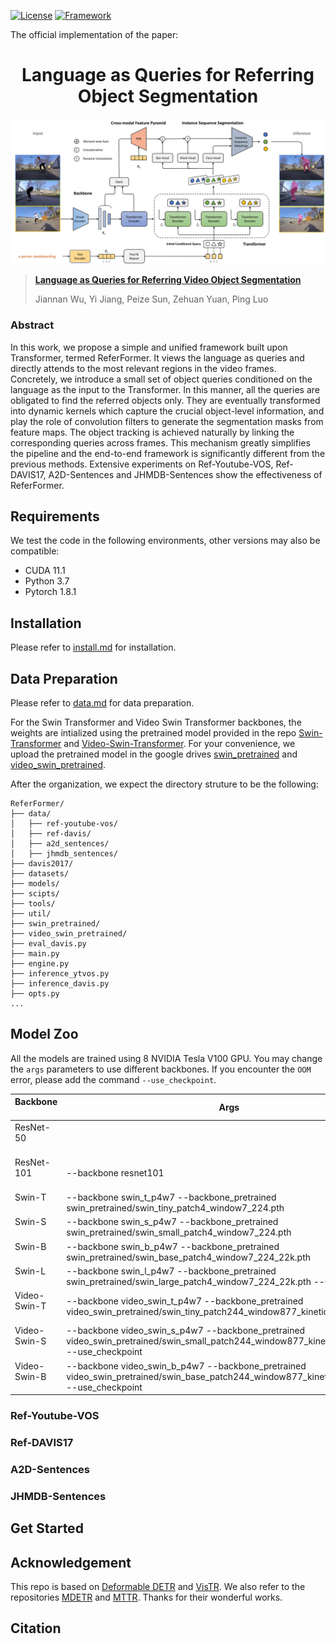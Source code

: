 [![License](https://img.shields.io/badge/License-Apache%202.0-blue.svg)](https://opensource.org/licenses/Apache-2.0)
[![Framework](https://img.shields.io/badge/PyTorch-%23EE4C2C.svg?&logo=PyTorch&logoColor=white)](https://pytorch.org/)

The official implementation of the paper: 

<div align="center">
<h1>
<b>
Language as Queries for Referring Object Segmentation
</b>
</h1>
</div>

<p align="center"><img src="docs/network.png" width="500"/></p>

> [**Language as Queries for Referring Video Object Segmentation**](todo)
>
> Jiannan Wu, Yi Jiang, Peize Sun, Zehuan Yuan, Ping Luo

### Abstract

In this work, we propose a simple and unified framework built upon Transformer, termed ReferFormer. It views the language as queries and directly attends to the most relevant regions in the video frames. Concretely, we introduce a small set of object queries conditioned on the language as the input to the Transformer. In this manner, all the queries are obligated to find the referred objects only. They are eventually transformed into dynamic kernels which capture the crucial object-level information, and play the role of convolution filters to generate the segmentation masks from feature maps. The object tracking is achieved naturally by linking the corresponding queries across frames. This mechanism greatly simplifies the pipeline and the end-to-end framework is significantly different from the previous methods. Extensive experiments on Ref-Youtube-VOS, Ref-DAVIS17, A2D-Sentences and JHMDB-Sentences show the effectiveness of ReferFormer. 

## Requirements

We test the code in the following environments, other versions may also be compatible:

- CUDA 11.1
- Python 3.7
- Pytorch 1.8.1


## Installation

Please refer to [install.md](docs/install.md) for installation.

## Data Preparation

Please refer to [data.md](docs/data.md) for data preparation.

For the Swin Transformer and Video Swin Transformer backbones, the weights are intialized using the pretrained model provided in the repo [Swin-Transformer](https://github.com/microsoft/Swin-Transformer) and [Video-Swin-Transformer](https://github.com/SwinTransformer/Video-Swin-Transformer). For your convenience, we upload the pretrained model in the google drives [swin_pretrained](https://drive.google.com/drive/u/0/folders/1QWLayukDJYAxTFk7NPwerfso3Lrx35NL) and [video_swin_pretrained](https://drive.google.com/drive/u/0/folders/19qb9VbKSjuwgxsiPI3uv06XzQkB5brYM).


After the organization, we expect the directory struture to be the following:

```
ReferFormer/
├── data/
│   ├── ref-youtube-vos/
│   ├── ref-davis/
│   ├── a2d_sentences/
│   ├── jhmdb_sentences/
├── davis2017/
├── datasets/
├── models/
├── scipts/
├── tools/
├── util/
├── swin_pretrained/
├── video_swin_pretrained/
├── eval_davis.py
├── main.py
├── engine.py
├── inference_ytvos.py
├── inference_davis.py
├── opts.py
...
```

## Model Zoo

All the models are trained using 8 NVIDIA Tesla V100 GPU. You may change the `args` parameters to use different backbones. If you encounter the `OOM` error, please add the command `--use_checkpoint`.

| Backbone &emsp; &emsp; &emsp;  | Args |
| ---------- | ---------------------------------------- |
| ResNet-50 &emsp; &emsp; &emsp; &emsp; |  | 
| ResNet-101 &emsp; &emsp; &emsp; &emsp; | --backbone resnet101 |
| Swin-T &emsp; &emsp; &emsp; &emsp; | --backbone swin_t_p4w7 --backbone_pretrained swin_pretrained/swin_tiny_patch4_window7_224.pth | 
| Swin-S &emsp; &emsp; &emsp; &emsp; | --backbone swin_s_p4w7 --backbone_pretrained swin_pretrained/swin_small_patch4_window7_224.pth | 
| Swin-B &emsp; &emsp; &emsp; &emsp; | --backbone swin_b_p4w7 --backbone_pretrained swin_pretrained/swin_base_patch4_window7_224_22k.pth  | 
| Swin-L &emsp; &emsp; &emsp; &emsp; | --backbone swin_l_p4w7 --backbone_pretrained swin_pretrained/swin_large_patch4_window7_224_22k.pth --use_checkpoint | 
| Video-Swin-T &emsp; &emsp; &emsp; &emsp; | --backbone video_swin_t_p4w7 --backbone_pretrained video_swin_pretrained/swin_tiny_patch244_window877_kinetics400_1k.pth | 
| Video-Swin-S &emsp; &emsp; &emsp; &emsp; | --backbone video_swin_s_p4w7 --backbone_pretrained video_swin_pretrained/swin_small_patch244_window877_kinetics400_1k.pth --use_checkpoint | 
| Video-Swin-B &emsp; &emsp; &emsp; &emsp; | --backbone video_swin_b_p4w7 --backbone_pretrained video_swin_pretrained/swin_base_patch244_window877_kinetics600_22k.pth --use_checkpoint | 

### Ref-Youtube-VOS



### Ref-DAVIS17

### A2D-Sentences

### JHMDB-Sentences


## Get Started

## Acknowledgement

This repo is based on [Deformable DETR](https://github.com/fundamentalvision/Deformable-DETR) and [VisTR](https://github.com/Epiphqny/VisTR). We also refer to the repositories [MDETR](https://github.com/ashkamath/mdetr) and [MTTR](https://github.com/mttr2021/MTTR). Thanks for their wonderful works.


## Citation
